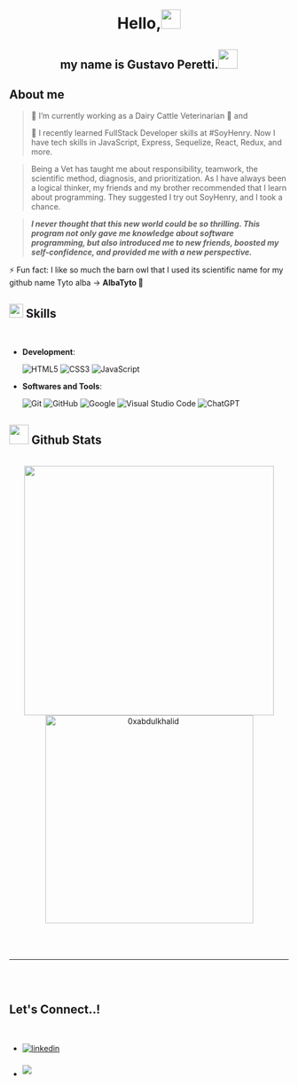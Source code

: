 <h1 align="center"><b>Hello,</b><img src="https://media.giphy.com/media/hvRJCLFzcasrR4ia7z/giphy.gif" width="35"></h1>
<h2 align="center"><b>my name is Gustavo Peretti.</b><img src="https://media.giphy.com/media/hvRJCLFzcasrR4ia7z/giphy.gif" width="35"></h2>

## **About me** 

> 🔭 I’m currently working as a Dairy Cattle Veterinarian 🐄 and 
> 
> 🌱 I recently learned FullStack Developer skills at #SoyHenry.
Now I have tech skills in JavaScript, Express, Sequelize, React, Redux, and more.

> Being a Vet has taught me about responsibility, teamwork, the scientific method, diagnosis, and prioritization. 
As I have always been a logical thinker, my friends and my brother recommended that I learn about programming. They suggested I try out SoyHenry, and I took a chance.

> ***I never thought that this new world could be so thrilling. This program not only gave me knowledge about software programming, but also introduced me to new friends, boosted my self-confidence, and provided me with a new perspective.***

⚡ Fun fact: I like so much the barn owl that I used its scientific name for my github name Tyto alba -> **AlbaTyto 🦉**

## <img src="https://media2.giphy.com/media/QssGEmpkyEOhBCb7e1/giphy.gif?cid=ecf05e47a0n3gi1bfqntqmob8g9aid1oyj2wr3ds3mg700bl&rid=giphy.gif" width ="25"><b> Skills</b>
<br>

<p align="center">    

- **Development**:

   ![HTML5](https://img.shields.io/badge/HTML5%20-%23E34F26.svg?style=for-the-badge&logo=html5&logoColor=white)
   ![CSS3](https://img.shields.io/badge/CSS%20-%231572B6.svg?style=for-the-badge&logo=css3&logoColor=white)
   ![JavaScript](https://img.shields.io/badge/JavaScript%20-%23F7DF1E.svg?style=for-the-badge&logo=javascript&logoColor=black)


- **Softwares and Tools**:

    ![Git](https://img.shields.io/badge/git-%23F05033.svg?style=for-the-badge&logo=git&logoColor=white)
    ![GitHub](https://img.shields.io/badge/github-%23121011.svg?style=for-the-badge&logo=github&logoColor=white)
    ![Google](https://img.shields.io/badge/google-%234285F4.svg?style=for-the-badge&logo=google&logoColor=white)
    ![Visual Studio Code](https://img.shields.io/badge/Visual%20Studio%20Code-0078d7.svg?style=for-the-badge&logo=visual-studio-code&logoColor=white)
    ![ChatGPT](https://img.shields.io/badge/ChatGPT-00BFFF.svg?style=for-the-badge&logo=chatbot&logoColor=white)
   

## <img src="https://media.giphy.com/media/iY8CRBdQXODJSCERIr/giphy.gif" width="35"><b> Github Stats </b>
<br>

<div align="center">

<a href="https://github.com/AlbaTyto/">
  <img src="https://github-readme-stats.vercel.app/api?username=AlbaTyto&include_all_commits=true&count_private=true&show_icons=true&line_height=20&title_color=7A7ADB&icon_color=2234AE&text_color=D3D3D3&bg_color=0,000000,130F40" width="450"/>
  <img src="https://github-readme-stats.vercel.app/api/top-langs?username=AlbaTyto&show_icons=true&locale=en&layout=compact&line_height=20&title_color=7A7ADB&icon_color=2234AE&text_color=D3D3D3&bg_color=0,000000,130F40" width="375"  alt="0xabdulkhalid"/>

</a>
</div>

<br>
<br>
<br>

-----

<br>
<br>

## <b> Let's Connect..!</b>
<br>
<div align='left'>

<ul>

<li>
<a href="https://www.linkedin.com/in/gustavo-peretti-gus/" target="_blank">
<img src="https://img.shields.io/badge/linkedin:  Gustavo Peretti-%2300acee.svg?color=405DE6&style=for-the-badge&logo=linkedin&logoColor=white" alt=linkedin style="margin-bottom: 5px;"/>
</a>
</li>

<br>

<li>
<a href="mailto:gperettig@gmail.com" target="_blank">
<img src="https://img.shields.io/badge/gmail:  Gustavo Peretti-%23EA4335.svg?style=for-the-badge&logo=gmail&logoColor=white" t=mail style="margin-bottom: 5px;" />
</a>
</li>
	
</ul>
</div>
<br>

